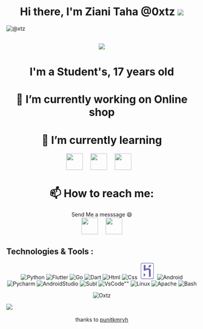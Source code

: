 <h1 align="center"> Hi there, I'm Ziani Taha @0xtz <img src="https://raw.githubusercontent.com/MartinHeinz/MartinHeinz/master/wave.gif" width="30px"></h1>

<p align="left"> <img src="https://komarev.com/ghpvc/?username=Ziani52" alt="@xtz" /> </p>
<p align="center"> <br><img src="https://github.com/punitkmryh/punitkmryh/blob/master/Developer.gif" width="450px"><br> </p>

<h1 align="center"> I'm a Student's, 17 years old </h1>

<h1 align="center"> 🔭 I’m currently working on Online shop </h1>

<h1 align="center"> 🌱 I’m currently learning </h1>
  <p align="center">
    <img height="44" width="44" src="https://unpkg.com/simple-icons@3.4.0/icons/django.svg" /> &nbsp; &nbsp;
    <img height="44" width="44" src="https://unpkg.com/simple-icons@3.4.0/icons/javascript.svg" /> &nbsp; &nbsp;
    <img height="44" width="44" src="https://unpkg.com/simple-icons@3.4.0/icons/mysql.svg" /> &nbsp; &nbsp;
  </p>

<h1 align="center"> 📫 How to reach me: </h1>
<p align="center"> Send Me a messsage 😄 <br> <a href="https://twitter.com/0xtz_52"><img height="44" width="44" src="https://unpkg.com/simple-icons@3.4.0/icons/twitter.svg" /></a>
&nbsp; &nbsp; <a href="https://www.instagram.com/0xtz.52/"> <img height="44" width="44" src="https://unpkg.com/simple-icons@3.4.0/icons/instagram.svg" > </a> </p>

## Technologies & Tools :

<p align="center">
<img  alt="Python" width="44" heigth="44" src="https://github.com/abranhe/programming-languages-logos/blob/master/src/python/python_128x128.png" />
<img  alt="Flutter" height="44" width="44" src="https://unpkg.com/simple-icons@3.4.0/icons/flutter.svg" />
<img  alt="Go" height="44" width="44" src="https://raw.githubusercontent.com/abranhe/programming-languages-logos/master/src/go-old/go-old.svg" />
<img alt="Dart" height="44" width="44" src="https://unpkg.com/simple-icons@3.4.0/icons/dart.svg" />
<img alt="Html" height="44" width="44" src="https://raw.githubusercontent.com/abranhe/programming-languages-logos/master/src/html/html.svg" />
<img alt="Css" height="44" width="44" src="https://unpkg.com/simple-icons@3.4.0/icons/css3.svg" />
<img alt="Heruku" height="44" width="44" src="https://github.com/devicons/devicon/blob/master/icons/heroku/heroku-original.svg" />
<img alt="Android" height="44" width="44" src="https://unpkg.com/simple-icons@3.4.0/icons/android.svg" /> 
<img alt="Pycharm" height="44" width="44" src="https://unpkg.com/simple-icons@3.4.0/icons/pycharm.svg" />
<img alt="AndroidStudio" height="44" width="44" src="https://unpkg.com/simple-icons@3.4.0/icons/androidstudio.svg" />
<img alt="Subl" height="44" width="44" src="https://unpkg.com/simple-icons@3.4.0/icons/sublimetext.svg" />
<img alt=VsCode"" height="44" width="44" src="https://unpkg.com/simple-icons@3.4.0/icons/visualstudiocode.svg" />
<img alt="Linux" height="44" width="44" src="https://unpkg.com/simple-icons@3.4.0/icons/linux.svg" />
<img alt="Apache" height="44" width="44" src="https://unpkg.com/simple-icons@3.4.0/icons/apache.svg" />
<img alt="Bash" height="44" width="44" src="https://unpkg.com/simple-icons@3.4.0/icons/gnubash.svg" />
</p>

<p align="center"> <img src=https://github-readme-stats.vercel.app/api?username=Ziani52&show_icons=true alt=Oxtz /> </p>

![](https://raw.githubusercontent.com/punitkmryh/punitkmryh/master/wave.svg)

<p align="center"> thanks to <a href="https://github.com/punitkmryh"> punitkmryh </a> </p>
